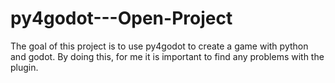# py4godot---Open-Project
The goal of this project is to use py4godot to create a game with python and godot. By doing this, for me it is important to find any problems with the plugin.
